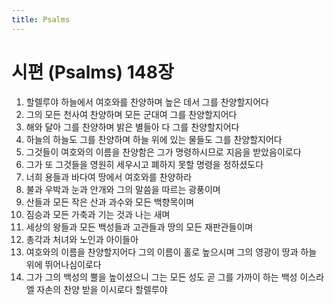 ```yaml
---
title: Psalms
---
```


# 시편 (Psalms) 148장
1. 할렐루야 하늘에서 여호와를 찬양하며 높은 데서 그를 찬양할지어다
1. 그의 모든 천사여 찬양하며 모든 군대여 그를 찬양할지어다
1. 해와 달아 그를 찬양하며 밝은 별들아 다 그를 찬양할지어다
1. 하늘의 하늘도 그를 찬양하며 하늘 위에 있는 물들도 그를 찬양할지어다
1. 그것들이 여호와의 이름을 찬양함은 그가 명령하시므로 지음을 받았음이로다
1. 그가 또 그것들을 영원히 세우시고 폐하지 못할 명령을 정하셨도다
1. 너희 용들과 바다여 땅에서 여호와를 찬양하라
1. 불과 우박과 눈과 안개와 그의 말씀을 따르는 광풍이며
1. 산들과 모든 작은 산과 과수와 모든 백향목이며
1. 짐승과 모든 가축과 기는 것과 나는 새며
1. 세상의 왕들과 모든 백성들과 고관들과 땅의 모든 재판관들이며
1. 총각과 처녀와 노인과 아이들아
1. 여호와의 이름을 찬양할지어다 그의 이름이 홀로 높으시며 그의 영광이 땅과 하늘 위에 뛰어나심이로다
1. 그가 그의 백성의 뿔을 높이셨으니 그는 모든 성도 곧 그를 가까이 하는 백성 이스라엘 자손의 찬양 받을 이시로다 할렐루야